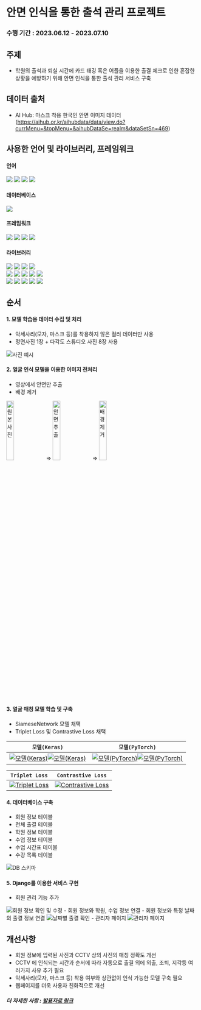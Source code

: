 # 안면 인식을 통한 출석 관리 프로젝트

### 수행 기간 : 2023.06.12 - 2023.07.10

## 주제
 - 학원의 출석과 퇴실 시간에 카드 태깅 혹은 어플을 이용한 출결 체크로 인한 혼잡한 상황을 예방하기 위해 안면 인식을 통한 출석 관리 서비스 구축

## 데이터 출처
- AI Hub: 마스크 착용 한국인 안면 이미지 데이터 (https://aihub.or.kr/aihubdata/data/view.do?currMenu=&topMenu=&aihubDataSe=realm&dataSetSn=469)

## 사용한 언어 및 라이브러리, 프레임워크
#### 언어
<div align="left">
  <img src="https://img.shields.io/badge/Python-3776AB?style=flat-square&logo=python&logoColor=white"/>
  <img src="https://img.shields.io/badge/HTML5-E34F26?style=flat-square&logo=html5&logoColor=white"/>
  <img src="https://img.shields.io/badge/CSS3-1572B6?style=flat-square&logo=css3&logoColor=white"/>
  <img src="https://img.shields.io/badge/JavaScript-323330?style=flat-square&logo=javascript&logoColor=F7DF1E"/> 
</div>

#### 데이터베이스
<div align="left">
  <img src="https://img.shields.io/badge/MySQL-005C84?style=flat-square&logo=mysql&logoColor=white"/>
</div>

#### 프레임워크
<div align="left">
  <img src="https://img.shields.io/badge/Django-092E20?style=flat-square&logo=django&logoColor=green"/>
  <img src="https://img.shields.io/badge/Bootstrap-563D7C?style=flat-square&logo=bootstrap&logoColor=white"/>
  <img src="https://img.shields.io/badge/conda-342B029.svg?&style=flat-square&logo=anaconda&logoColor=white"/>
  <img src="https://img.shields.io/badge/Jupyter-F37626.svg?&style=flat-square&logo=Jupyter&logoColor=white"/>
</div>

#### 라이브러리
<div align="left">
  <img src="https://img.shields.io/badge/PyTorch-EE4C2C?style=flat-square&logo=pytorch&logoColor=white"/>
  <img src="https://img.shields.io/badge/Keras-FF0000?style=flat-square&logo=keras&logoColor=white"/>
  <img src="https://img.shields.io/badge/OpenCV-27338E?style=flat-square&logo=OpenCV&logoColor=white"/>
  <img src="https://img.shields.io/badge/Mediapipe-2596BE?&style=flat-square&logo=Mediapipe&logoColor=white"/>
</div>
<div align="left">
  <img src="https://img.shields.io/badge/Pandas-2C2D72?style=flat-square&logo=pandas&logoColor=white"/>
  <img src="https://img.shields.io/badge/Numpy-777BB4?style=flat-square&logo=numpy&logoColor=white"/>
  <img src="https://img.shields.io/badge/json-5E5C5C?style=flat-square&logo=json&logoColor=white"/>
  <img src="https://img.shields.io/badge/Pillow-F2F2F2?&style=flat-square&logo=pillow&logoColor=white"/>
  <img src="https://img.shields.io/badge/OS-F2F2F2?&style=flat-square&logo=os&logoColor=white"/>
</div>
<div align="left">
  <img src="https://img.shields.io/badge/Itertools-F2F2F2?style=flat-square&logo=itertools&logoColor=green"/>
  <img src="https://img.shields.io/badge/Math-F2F2F2?style=flat-square&logo=math&logoColor=white"/>
  <img src="https://img.shields.io/badge/Threading-F2F2F2?&style=flat-square&logo=threading&logoColor=white"/>
  <img src="https://img.shields.io/badge/APScheduler-F2F2F2?&style=flat-square&logo=apscheduler&logoColor=white"/>
  <img src="https://img.shields.io/badge/Datetime-F2F2F2?&style=flat-square&logo=datetime&logoColor=white"/>
</div>

## 순서
#### 1. 모델 학습용 데이터 수집 및 처리
  - 악세사리(모자, 마스크 등)를 착용하지 않은 컬러 데이터만 사용
  - 정면사진 1장 + 다각도 스튜디오 사진 8장 사용
<img src="https://github.com/HyunJW/Face_Tracking_and_Recognition/assets/121409518/c43786ef-362a-4dd1-85cd-08b8abfdd3c7" alt="사진 예시 "/>

#### 2. 얼굴 인식 모델을 이용한 이미지 전처리
  - 영상에서 안면만 추출
  - 배경 제거
<div align="left">
 <img src="https://github.com/HyunJW/Face_Tracking_and_Recognition/assets/121409518/6c816e06-9fde-4603-a03c-72c9f4d303c4" alt="원본 사진" style="width: 20%"/> =>
 <img src="https://github.com/HyunJW/Face_Tracking_and_Recognition/assets/121409518/2d84ad8a-a500-4c90-965f-3dc76da21273" alt="안면 추출" style="width: 20%"/> =>
 <img src="https://github.com/HyunJW/Face_Tracking_and_Recognition/assets/121409518/5ca4214e-cde7-4271-9e02-c17b500f5ab9" alt="배경 제거" style="width: 20%"/>
</div>

#### 3. 얼굴 매칭 모델 학습 및 구축
  - SiameseNetwork 모델 채택
  - Triplet Loss 및 Contrastive Loss 채택

| `모델(Keras)` | `모델(PyTorch)` |
| --- | --- |
| [![모델(Keras)](https://github.com/HyunJW/Face_Tracking_and_Recognition/assets/121409511/57aa1e8a-c3a1-4d4c-8472-53cfe456b1f6)](https://github.com/HyunJW/Face_Tracking_and_Recognition/assets/121409511/57aa1e8a-c3a1-4d4c-8472-53cfe456b1f6)[![모델(Keras)](https://github.com/HyunJW/Face_Tracking_and_Recognition/assets/121409511/920de9d9-6259-41b6-bf4f-c4f6d86d6099)](https://github.com/HyunJW/Face_Tracking_and_Recognition/assets/121409511/920de9d9-6259-41b6-bf4f-c4f6d86d6099) | [![모델(PyTorch)](https://github.com/HyunJW/Face_Tracking_and_Recognition/assets/121409511/aa220837-00d3-42b8-bdb5-e0a2c32aa9b7)](https://github.com/HyunJW/Face_Tracking_and_Recognition/assets/121409511/aa220837-00d3-42b8-bdb5-e0a2c32aa9b7)[![모델(PyTorch)](https://github.com/HyunJW/Face_Tracking_and_Recognition/assets/121409511/f9952051-9cab-452c-bcdd-124d2afc280f)](https://github.com/HyunJW/Face_Tracking_and_Recognition/assets/121409511/f9952051-9cab-452c-bcdd-124d2afc280f) |

| `Triplet Loss` | `Contrastive Loss` |
| --- | --- |
| [![Triplet Loss](https://github.com/HyunJW/Face_Tracking_and_Recognition/assets/121409511/cb97675e-1443-4de6-9b56-0f45debafb85)](https://github.com/HyunJW/Face_Tracking_and_Recognition/assets/121409511/cb97675e-1443-4de6-9b56-0f45debafb85) | [![Contrastive Loss](https://github.com/HyunJW/Face_Tracking_and_Recognition/assets/121409511/b211fbfb-6d9a-4901-8c6d-5e4d8adf1be5)](https://github.com/HyunJW/Face_Tracking_and_Recognition/assets/121409511/b211fbfb-6d9a-4901-8c6d-5e4d8adf1be5) |
#### 4. 데이터베이스 구축
  - 회원 정보 테이블
  - 전체 출결 테이블
  - 학원 정보 테이블
  - 수업 정보 테이블
  - 수업 시간표 테이블
  - 수강 목록 테이블
<img src="https://github.com/HyunJW/Face_Tracking_and_Recognition/assets/121409511/977a3379-e2e6-43d8-acfe-2223abf24c3d" alt="DB 스키마"/>

#### 5. Django를 이용한 서비스 구현
  - 회원 관리 기능 추가
<img src="https://github.com/HyunJW/Face_Tracking_and_Recognition/assets/121409511/2a3d705d-f8d7-4d8c-9cde-0b8d32ad27d0" alt="회원 정보 확인 및 수정"/>
  - 회원 정보와 학원, 수업 정보 연결
  - 회원 정보와 특정 날짜의 출결 정보 연결
<img src="" alt="날짜별 출결 확인"/>
  - 관리자 페이지
<img src="" alt="관리자 페이지"/>

## 개선사항
- 회원 정보에 입력된 사진과 CCTV 상의 사진의 매칭 정확도 개선
- CCTV 에 인식되는 시간과 순서에 따라 자동으로 출결 외에 외출, 조퇴, 지각등 여러가지 사유 추가 필요
- 악세사리(모자, 마스크 등) 착용 여부와 상관없이 인식 가능한 모델 구축 필요
- 웹페이지를 더욱 사용자 친화적으로 개선

##### 더 자세한 사항 : [발표자료 링크](https://docs.google.com/presentation/d/1Jr2MkSKmYNR93EilXSLqJTRU0fOsFJbtMqBSpp4Edsk/edit?usp=sharing)
